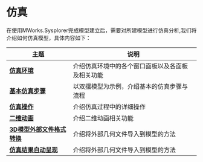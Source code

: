 # 仿真

在使用MWorks.Sysplorer完成模型建立后，需要对所建模型进行仿真分析,我们将介绍如何仿真模型，具体内容如下：

| 主题                                                         | 说明                                             |
| ------------------------------------------------------------ | ------------------------------------------------ |
| **[仿真环境](#/thirdExample/SimulationEnvironment)**         | 介绍仿真环境中的各个窗口面板以及各面板及相关功能 |
| **[基本仿真步骤](#/thirdExample/BasicSimulationSteps)**      | 以双摆模型为示例，介绍基本的仿真步骤与流程       |
| **[仿真操作](#/thirdExample/SimulationOperation)**           | 介绍仿真过程中的详细操作                         |
| **[二维动画](#/thirdExample/2D-Animation)**                  | 介绍二维动画相关功能                             |
| **[3D模型外部文件格式转换](#/thirdExample/3DShapeFilesFormatConversion)** | 介绍将外部几何文件导入到模型的方法               |
| **[仿真结果自动呈现](#/thirdExample/AutomaticSimulationResults)** | 介绍将外部几何文件导入到模型的方法               |

